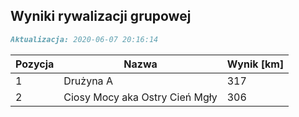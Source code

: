 ## Wyniki rywalizacji grupowej

```markdown
Aktualizacja: 2020-06-07 20:16:14
```

Pozycja | Nazwa | Wynik [km] |
------------ | -------------  | -------------
 1 |Drużyna A | 317 
 2 |Ciosy Mocy aka Ostry Cień Mgły | 306